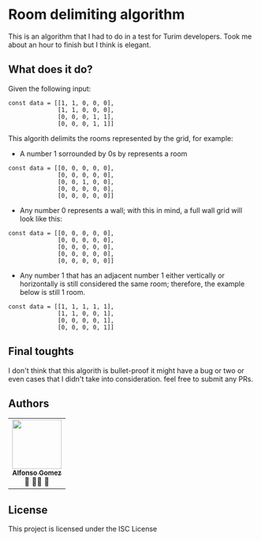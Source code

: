 # Room delimiting algorithm

This is an algorithm that I had to do in a test for Turim developers. Took me about an hour to finish but I think is elegant.

## What does it do?

Given the following input:

```
const data = [[1, 1, 0, 0, 0],
              [1, 1, 0, 0, 0],
              [0, 0, 0, 1, 1],
              [0, 0, 0, 1, 1]]
```

This algorith delimits the rooms represented by the grid, for example:

* A number 1 sorrounded by 0s by represents a room
```
const data = [[0, 0, 0, 0, 0],
              [0, 0, 0, 0, 0],
              [0, 0, 1, 0, 0],
              [0, 0, 0, 0, 0],
              [0, 0, 0, 0, 0]]
```

* Any number 0 represents a wall; with this in mind, a full wall grid will look like this:
```
const data = [[0, 0, 0, 0, 0],
              [0, 0, 0, 0, 0],
              [0, 0, 0, 0, 0],
              [0, 0, 0, 0, 0],
              [0, 0, 0, 0, 0]]
```
* Any number 1 that has an adjacent number 1 either vertically or horizontally is still considered the same room; therefore, the example below is still 1 room.

```
const data = [[1, 1, 1, 1, 1],
              [1, 1, 0, 0, 1],
              [0, 0, 0, 0, 1],
              [0, 0, 0, 0, 1]]
```

## Final toughts
I don't think that this algorith is bullet-proof it might have a bug or two or even cases that I didn't take into consideration. feel free to submit any PRs.

## Authors

<!-- prettier-ignore -->
<table><tr><td align="center"><a href="http://victorstein.github.io"><img src="https://avatars3.githubusercontent.com/u/11080740?v=3" width="100px;"/><br /><sub><b>Alfonso Gomez</b></sub></a><br /><a title="Answering Questions">💬</a> <a title="Documentation">📖</a><a title="Tools">🔧</a> <a title="Reviewed Pull Requests">👀</a></table>

## License

This project is licensed under the ISC License 